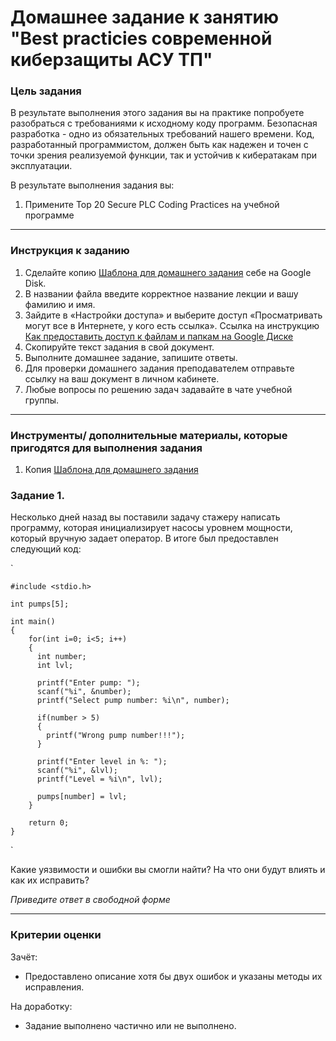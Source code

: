 # Домашнее задание к занятию "Best practicies современной киберзащиты АСУ ТП"

### Цель задания

В результате выполнения этого задания вы на практике попробуете разобраться с требованиями к исходному коду программ.
Безопасная разработка - одно из обязательных требований нашего времени. Код, разработанный программистом, должен быть как надежен и точен с точки зрения  реализуемой функции, так и устойчив к кибератакам при эксплуатации.

В результате выполнения задания вы:

1. Примените Top 20 Secure PLC Coding Practices на учебной программе

------

### Инструкция к заданию

1. Сделайте копию [Шаблона для домашнего задания](https://docs.google.com/document/d/1JpEXp6bRgmOtNbMosYwIjgBwqzbtQoAxsIaS1M1V9r0/edit) себе на Google Disk.
1. В названии файла введите корректное название лекции и вашу фамилию и имя.
1. Зайдите в «Настройки доступа» и выберите доступ «Просматривать могут все в Интернете, у кого есть ссылка». Ссылка на инструкцию [Как предоставить доступ к файлам и папкам на Google Диске](https://support.google.com/docs/answer/2494822?hl=ru&co=GENIE.Platform%3DDesktop)
1. Скопируйте текст задания в свой документ.
1. Выполните домашнее задание, запишите ответы.
1. Для проверки домашнего задания преподавателем отправьте ссылку на ваш документ в личном кабинете.
1. Любые вопросы по решению задач задавайте в чате учебной группы.

------

### Инструменты/ дополнительные материалы, которые пригодятся для выполнения задания

1. Копия [Шаблона для домашнего задания](https://docs.google.com/document/d/1JpEXp6bRgmOtNbMosYwIjgBwqzbtQoAxsIaS1M1V9r0/edit)

   

### Задание 1.

Несколько дней назад вы поставили задачу стажеру написать программу, которая инициализирует насосы уровнем мощности, который вручную задает оператор. В итоге был предоставлен следующий код:

`

    #include <stdio.h>
    
    int pumps[5];
    
    int main()
    {
        for(int i=0; i<5; i++)
        {
          int number;
          int lvl;
      
          printf("Enter pump: ");
          scanf("%i", &number);
          printf("Select pump number: %i\n", number);
          
          if(number > 5)
          {
            printf("Wrong pump number!!!");
          }
      
          printf("Enter level in %: ");
          scanf("%i", &lvl);
          printf("Level = %i\n", lvl);
          
          pumps[number] = lvl;
        }
      
        return 0;
    }

`

Какие уязвимости и ошибки вы смогли найти? На что они будут влиять и как их исправить? 



*Приведите ответ в свободной форме* 

------

### Критерии оценки

Зачёт:

- Предоставлено описание хотя бы двух ошибок и указаны методы их исправления.


На доработку:

- Задание выполнено частично или не выполнено.
